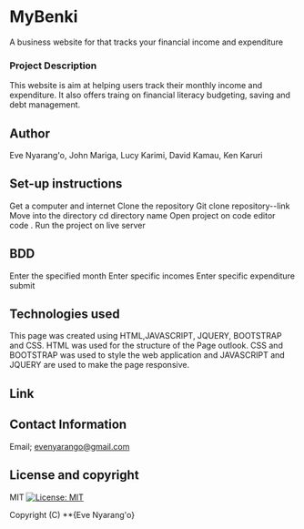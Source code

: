 # MyBenki
A  business website for that tracks your financial income and expenditure

### Project Description
This website is aim at helping users track their monthly income and expenditure. It also offers traing on financial literacy budgeting, saving and debt management.
## Author
Eve Nyarang'o, John Mariga, Lucy Karimi, David Kamau, Ken Karuri
## Set-up instructions
Get a computer and internet
Clone the repository
Git clone repository--link
Move into the directory
cd directory name
Open project on code editor
code .
Run the project on live server
## BDD
Enter the specified month
Enter specific incomes
Enter specific expenditure
submit
## Technologies used
This page was created using HTML,JAVASCRIPT, JQUERY, BOOTSTRAP and CSS. 
HTML was used for the structure of the Page outlook.
 CSS and BOOTSTRAP was used to style the web application and JAVASCRIPT and JQUERY are used to make the page responsive.
 ## Link

 ## Contact Information
 Email; evenyarango@gmail.com
 ## License and copyright
 MIT [![License: MIT](https://img.shields.io/badge/License-MIT-yellow.svg)](https://opensource.org/licenses/MIT)

Copyright (C) **{Eve Nyarang'o}
